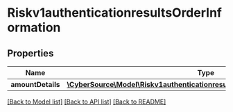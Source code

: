 # Riskv1authenticationresultsOrderInformation

## Properties
Name | Type | Description | Notes
------------ | ------------- | ------------- | -------------
**amountDetails** | [**\CyberSource\Model\Riskv1authenticationresultsOrderInformationAmountDetails**](Riskv1authenticationresultsOrderInformationAmountDetails.md) |  | [optional] 

[[Back to Model list]](../README.md#documentation-for-models) [[Back to API list]](../README.md#documentation-for-api-endpoints) [[Back to README]](../README.md)


